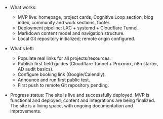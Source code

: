 - What works:
  - MVP live: homepage, project cards, Cognitive Loop section, blog index, community and work sections, footer.
  - Deployment pipeline: LXC + systemd + Cloudflare Tunnel.
  - Markdown content model and navigation structure.
  - Local Git repository initialized; remote origin configured.

- What's left:
  - Populate real links for all projects/resources.
  - Publish first field guides (Cloudflare Tunnel + Proxmox, n8n starter, AD audit basics).
  - Configure booking link (Google/Calendly).
  - Announce and run first public test.
  - First push to remote Git repository pending.

- Progress status:
  The site is live and successfully deployed. MVP is functional and deployed; content and integrations are being finalized. The site is a living space, with ongoing documentation and improvements.